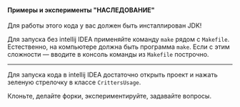 #### Примеры и эксперименты "НАСЛЕДОВАНИЕ"

Для работы этого кода у вас должен быть инсталлирован JDK!

Для запуска без intellij IDEA применяйте команду `make` рядом с `Makefile`. 
Естественно, на компьютере должна быть программа `make`.
Если с этим сложности — вводите в консоль команды из `Makefile` построчно.


___

Для запуска кода в intellij IDEA достаточно открыть проект и нажать зеленую стрелочку в классе `CrittersUsage`.

Клоньте, делайте форки, экспериментируйте, задавайте вопросы.
